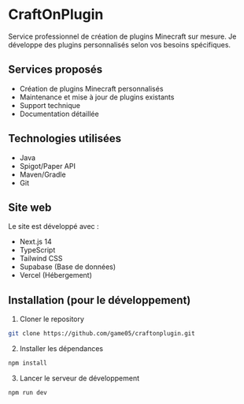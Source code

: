 # CraftOnPlugin

Service professionnel de création de plugins Minecraft sur mesure. Je développe des plugins personnalisés selon vos besoins spécifiques.

## Services proposés

- Création de plugins Minecraft personnalisés
- Maintenance et mise à jour de plugins existants
- Support technique
- Documentation détaillée

## Technologies utilisées

- Java
- Spigot/Paper API
- Maven/Gradle
- Git

## Site web

Le site est développé avec :
- Next.js 14
- TypeScript
- Tailwind CSS
- Supabase (Base de données)
- Vercel (Hébergement)

## Installation (pour le développement)

1. Cloner le repository
```bash
git clone https://github.com/game05/craftonplugin.git
```

2. Installer les dépendances
```bash
npm install
```

3. Lancer le serveur de développement
```bash
npm run dev
```
